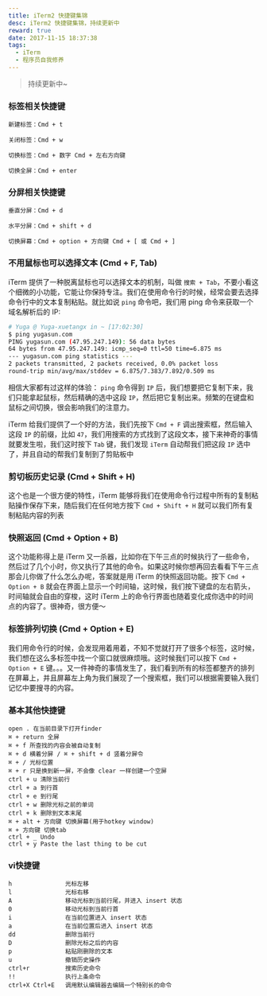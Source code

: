 ```yaml
---
title: iTerm2 快捷键集锦
desc: iTerm2 快捷键集锦，持续更新中
reward: true
date: 2017-11-15 18:37:38
tags:
  - iTerm
  - 程序员自我修养
---
```


> 持续更新中~

### 标签相关快捷键

```
新建标签：Cmd + t

关闭标签：Cmd + w

切换标签：Cmd + 数字 Cmd + 左右方向键

切换全屏：Cmd + enter

```

### 分屏相关快捷键

```
垂直分屏：Cmd + d

水平分屏：Cmd + shift + d

切换屏幕：Cmd + option + 方向键 Cmd + [ 或 Cmd + ]
```

<!--more-->

### 不用鼠标也可以选择文本 (Cmd + F, Tab)

iTerm 提供了一种脱离鼠标也可以选择文本的机制，叫做 `搜索 + Tab`，不要小看这个细微的小功能，它能让你保持专注。我们在使用命令行的时候，经常会要去选择命令行中的文本复制粘贴。就比如说 `ping` 命令吧，我们用 ping 命令来获取一个域名解析后的 IP:

```bash
# Yuga @ Yuga-xuetangx in ~ [17:02:30]
$ ping yugasun.com
PING yugasun.com (47.95.247.149): 56 data bytes
64 bytes from 47.95.247.149: icmp_seq=0 ttl=50 time=6.875 ms
--- yugasun.com ping statistics ---
2 packets transmitted, 2 packets received, 0.0% packet loss
round-trip min/avg/max/stddev = 6.875/7.383/7.892/0.509 ms
```

相信大家都有过这样的体验： `ping` 命令得到 `IP` 后，我们想要把它复制下来，我们只能拿起鼠标，然后精确的选中这段 `IP`，然后把它复制出来。频繁的在键盘和鼠标之间切换，很会影响我们的注意力。

iTerm 给我们提供了一个好的方法，我们先按下 `Cmd + F` 调出搜索框，然后输入这段 `IP` 的前缀，比如 `47`，我们用搜索的方式找到了这段文本，接下来神奇的事情就要发生啦，我们这时按下 `Tab` 键，我们发现 `iTerm` 自动帮我们把这段 `IP` 选中了，并且自动的帮我们复制到了剪贴板中

### 剪切板历史记录 (Cmd + Shift + H)

这个也是一个很方便的特性，iTerm 能够将我们在使用命令行过程中所有的复制粘贴操作保存下来，随后我们在任何地方按下 `Cmd + Shift + H` 就可以我们所有复制粘贴内容的列表

### 快照返回 (Cmd + Option + B)

这个功能称得上是 iTerm 又一杀器，比如你在下午三点的时候执行了一些命令，然后过了几个小时，你又执行了其他的命令。如果这时候你想再回去看看下午三点那会儿你做了什么怎么办呢，答案就是用 iTerm 的快照返回功能。按下 `Cmd + Option + B` 就会在界面上显示一个时间轴，这时候，我们按下键盘的左右箭头，时间轴就会自由的穿梭，这时 iTerm 上的命令行界面也随着变化成你选中的时间点的内容了。很神奇，很方便～

### 标签排列切换 (Cmd + Option + E)

我们用命令行的时候，会发现用着用着，不知不觉就打开了很多个标签，这时候，我们想在这么多标签中找一个窗口就很麻烦哦。这时候我们可以按下 `Cmd + Option + E` 键。。。又一件神奇的事情发生了，我们看到所有的标签都整齐的排列在屏幕上，并且屏幕左上角为我们展现了一个搜索框，我们可以根据需要输入我们记忆中要搜寻的内容。

### 基本其他快捷键

```
open . 在当前目录下打开finder
⌘ + return 全屏
⌘ + f 所查找的内容会被自动复制
⌘ + d 横着分屏 / ⌘ + shift + d 竖着分屏令
⌘ + / 光标位置
⌘ + r 只是换到新一屏，不会像 clear 一样创建一个空屏
ctrl + u 清除当前行
ctrl + a 到行首
ctrl + e 到行尾
ctrl + w 删除光标之前的单词
ctrl + k 删除到文本末尾
⌘ + alt + 方向键 切换屏幕(用于hotkey window)
⌘ + 方向键 切换tab
ctrl + _ Undo
ctrl + y Paste the last thing to be cut
```

### vi快捷键

```
h               光标左移
l               光标右移
A               移动光标到当前行尾，并进入 insert 状态
0               移动光标到当前行首
i               在当前位置进入 insert 状态
a               在当前位置后进入 insert 状态
dd              删除当前行
D               删除光标之后的内容
p               粘贴刚删除的文本
u               撤销历史操作
ctrl+r          搜索历史命令
!!              执行上条命令
ctrl+X Ctrl+E   调用默认编辑器去编辑一个特别长的命令
```


